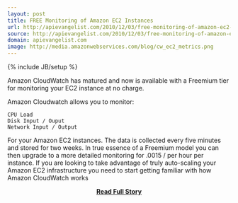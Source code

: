 ```yaml
---
layout: post
title: FREE Monitoring of Amazon EC2 Instances
url: http://apievangelist.com/2010/12/03/free-monitoring-of-amazon-ec2-instances/
source: http://apievangelist.com/2010/12/03/free-monitoring-of-amazon-ec2-instances/
domain: apievangelist.com
image: http://media.amazonwebservices.com/blog/cw_ec2_metrics.png
---
```

{% include JB/setup %}<p>Amazon CloudWatch has matured and now is available with a Freemium tier for monitoring your EC2 instance at no charge.

Amazon Cloudwatch allows you to monitor:

	CPU Load
	Disk Input / Ouput
	Network Input / Output

For your Amazon EC2 instances. The data is collected every five minutes and stored for two weeks.
In true essence of a Freemium model you can then upgrade to a more detailed monitoring for .0015 / per hour per instance.
If you are looking to take advantage of truly auto-scaling your Amazon EC2 infrastructure you need to start getting familiar with how Amazon CloudWatch works</p>
<center><p><a href="http://apievangelist.com/2010/12/03/free-monitoring-of-amazon-ec2-instances/" style='padding:25px; font-sze:18px; font-weight: bold;'>Read Full Story</a></p></center>
